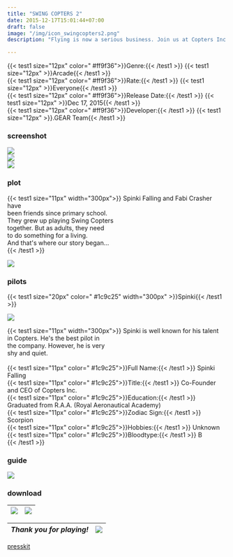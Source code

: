 ```yaml
---
title: "SWING COPTERS 2"
date: 2015-12-17T15:01:44+07:00
draft: false
image: "/img/icon_swingcopters2.png"
description: "Flying is now a serious business. Join us at Copters Inc."

---
```


{{< test1 size="12px" color=" #ff9f36">}}Genre:{{< /test1 >}}
{{< test1 size="12px" >}}Arcade{{< /test1 >}}  
{{< test1 size="12px" color=" #ff9f36">}}Rate:{{< /test1 >}}
{{< test1 size="12px" >}}Everyone{{< /test1 >}}  
{{< test1 size="12px" color=" #ff9f36">}}Release Date:{{< /test1 >}}
{{< test1 size="12px" >}}Dec 17, 2015{{< /test1 >}}   
{{< test1 size="12px" color=" #ff9f36">}}Developer:{{< /test1 >}}
{{< test1 size="12px" >}}.GEAR Team{{< /test1 >}}  


### screenshot  

![](/img/ss_swing2_00.png)  
![](/img/ss_swing2_01.png)  
![](/img/ss_swing2_02.png)  


### plot  
{{< test1 size="11px" width="300px">}}
Spinki Falling and Fabi Crasher have   
been friends since primary school.  
They grew up playing Swing Copters   
together. But as adults, they need   
to do something for a living.     
And that's where our story began...  
{{< /test1 >}}  


![](/img/spinki_idea.png) 

### pilots  
  
{{< test1 size="20px" color=" #1c9c25" width="300px" >}}Spinki{{< /test1 >}}  


![](/img/spinki_falling.png)  


{{< test1 size="11px" width="300px">}}
Spinki is well known for his talent  
in Copters. He's the best pilot in  
the company. However, he is very  
shy and quiet.
<br>
<br>
{{< test1 size="11px" color=" #1c9c25">}}Full Name:{{< /test1 >}} Spinki Falling  <br>
{{< test1 size="11px" color=" #1c9c25">}}Title:{{< /test1 >}} Co-Founder and CEO of Copters Inc.  <br>
{{< test1 size="11px" color=" #1c9c25">}}Education:{{< /test1 >}} Graduated from R.A.A. (Royal Aeronautical Academy)  <br>
{{< test1 size="11px" color=" #1c9c25">}}Zodiac Sign:{{< /test1 >}} Scorpion  <br>
{{< test1 size="11px" color=" #1c9c25">}}Hobbies:{{< /test1 >}} Unknown  <br>
{{< test1 size="11px" color=" #1c9c25">}}Bloodtype:{{< /test1 >}} B  <br>
{{< /test1 >}}


### guide

![](/img/guides.png)

### download

|[![](/img/icon_appstore.png)](https://www.google.com/)|[![](/img/icon_googleplay.png)](https://www.google.com/)|
| -------------------|----------|

| *Thank you for playing!* | ![](/img/bird.gif) |
| -------------------------|--------------------|

[presskit](/presskit_sc2)
